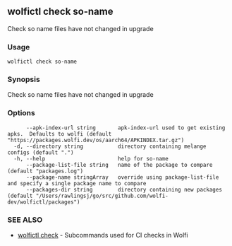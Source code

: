 ## wolfictl check so-name

Check so name files have not changed in upgrade

### Usage

```
wolfictl check so-name
```

### Synopsis

Check so name files have not changed in upgrade

### Options

```
      --apk-index-url string       apk-index-url used to get existing apks.  Defaults to wolfi (default "https://packages.wolfi.dev/os/aarch64/APKINDEX.tar.gz")
  -d, --directory string           directory containing melange configs (default ".")
  -h, --help                       help for so-name
      --package-list-file string   name of the package to compare (default "packages.log")
      --package-name stringArray   override using package-list-file and specify a single package name to compare
      --packages-dir string        directory containing new packages (default "/Users/rawlingsj/go/src/github.com/wolfi-dev/wolfictl/packages")
```

### SEE ALSO

* [wolfictl check](wolfictl_check.md)	 - Subcommands used for CI checks in Wolfi

